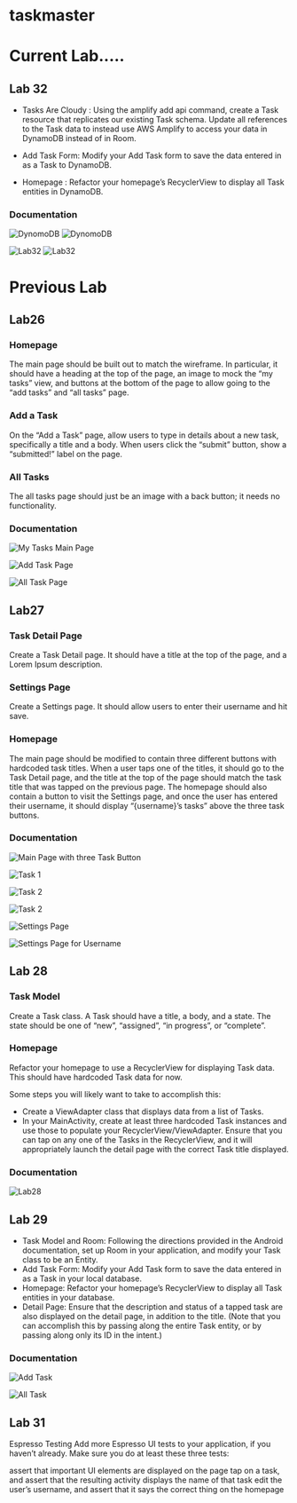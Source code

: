 # taskmaster

# Current Lab.....

## Lab 32
* Tasks Are Cloudy : Using the amplify add api command, create a Task resource that replicates our existing Task schema. Update all references to the Task data to instead use AWS Amplify to access your data in DynamoDB instead of in Room.

* Add Task Form: Modify your Add Task form to save the data entered in as a Task to DynamoDB.

* Homepage : Refactor your homepage’s RecyclerView to display all Task entities in DynamoDB.

### Documentation

![DynomoDB](screenshots/dynomodb-3.png)
![DynomoDB](screenshots/dynomodb-2.png)

![Lab32](screenshots/lab32.png)
![Lab32](screenshots/lab32-2.png)




# Previous Lab
## Lab26
### Homepage
The main page should be built out to match the wireframe. In particular, it should have a heading at the top of the page, an image to mock the “my tasks” view, and buttons at the bottom of the page to allow going to the “add tasks” and “all tasks” page.

### Add a Task
On the “Add a Task” page, allow users to type in details about a new task, specifically a title and a body. When users click the “submit” button, show a “submitted!” label on the page.

### All Tasks
The all tasks page should just be an image with a back button; it needs no functionality.

### Documentation
![My Tasks Main Page](screenshots/My_Task_FrontPage.png)

![Add Task Page](screenshots/AddTasks.png)

![All Task Page](screenshots/AllTasks.png)

## Lab27

### Task Detail Page
Create a Task Detail page. It should have a title at the top of the page, and a Lorem Ipsum description.

### Settings Page
Create a Settings page. It should allow users to enter their username and hit save.

### Homepage
The main page should be modified to contain three different buttons with hardcoded task titles. When a user taps one of the titles, it should go to the Task Detail page, and the title at the top of the page should match the task title that was tapped on the previous page.
The homepage should also contain a button to visit the Settings page, and once the user has entered their username, it should display “{username}’s tasks” above the three task buttons.

### Documentation

![Main Page with three Task Button](screenshots/mainpage.png)

![Task 1](screenshots/task1.png)

![Task 2](screenshots/task2.png)

![Task 2](screenshots/task2.png)

![Settings Page](screenshots/settingspage.png)

![Settings Page for Username](screenshots/usernametask.png)

## Lab 28
### Task Model
Create a Task class. A Task should have a title, a body, and a state. The state should be one of “new”, “assigned”, “in progress”, or “complete”.

### Homepage
Refactor your homepage to use a RecyclerView for displaying Task data. This should have hardcoded Task data for now.

Some steps you will likely want to take to accomplish this:

* Create a ViewAdapter class that displays data from a list of Tasks.
* In your MainActivity, create at least three hardcoded Task instances and use those to populate your RecyclerView/ViewAdapter.
Ensure that you can tap on any one of the Tasks in the RecyclerView, and it will appropriately launch the detail page with the correct Task title displayed.

### Documentation
![Lab28](screenshots/lab28-img.png)

## Lab 29

* Task Model and Room: Following the directions provided in the Android documentation, set up Room in your application, and modify your Task class to be an Entity.
* Add Task Form: Modify your Add Task form to save the data entered in as a Task in your local database.
* Homepage: Refactor your homepage’s RecyclerView to display all Task entities in your database.
* Detail Page: Ensure that the description and status of a tapped task are also displayed on the detail page, in addition to the title. (Note that you can accomplish this by passing along the entire Task entity, or by passing along only its ID in the intent.)

### Documentation
![Add Task](screenshots/lab29.png)

![All Task ](screenshots/lab29-2.png)

## Lab 31
Espresso Testing
Add more Espresso UI tests to your application, if you haven’t already. Make sure you do at least these three tests:

assert that important UI elements are displayed on the page
tap on a task, and assert that the resulting activity displays the name of that task
edit the user’s username, and assert that it says the correct thing on the homepage